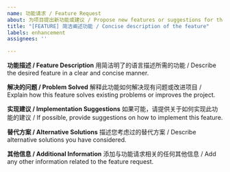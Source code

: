```yaml
---
name: 功能请求 / Feature Request
about: 为项目提出新功能或建议 / Propose new features or suggestions for the project
title: "[FEATURE] 简洁阐述功能 / Concise description of the feature"
labels: enhancement
assignees: ''

---
```


**功能描述 / Feature Description**
用简洁明了的语言描述所需的功能 / Describe the desired feature in a clear and concise manner.

**解决的问题 / Problem Solved**
解释此功能如何解决现有问题或改进项目 / Explain how this feature solves existing problems or improves the project.

**实现建议 / Implementation Suggestions**
如果可能，请提供关于如何实现此功能的建议 / If possible, provide suggestions on how to implement this feature.

**替代方案 / Alternative Solutions**
描述您考虑过的替代方案 / Describe alternative solutions you have considered.

**其他信息 / Additional Information**
添加与功能请求相关的任何其他信息 / Add any other information related to the feature request.
